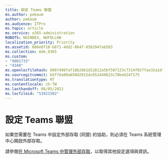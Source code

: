 ```yaml
---
title: 設定 Teams 聯盟
ms.author: pebaum
author: pebaum
ms.audience: ITPro
ms.topic: article
ms.service: o365-administration
ROBOTS: NOINDEX, NOFOLLOW
localization_priority: Priority
ms.assetid: 686e8f18-b871-4dd2-864f-8562947ab583
ms.collection: Adm_O365
ms.custom:
- "9001733"
- "4340"
ms.openlocfilehash: 8907498faf18b2661d12812a5bf587123c7314f02ffae32a1df9d073e6767401
ms.sourcegitcommit: b5f7da89a650d2915dc652449623c78be6247175
ms.translationtype: HT
ms.contentlocale: zh-TW
ms.lasthandoff: 08/05/2021
ms.locfileid: "53921502"
---
```

# <a name="set-up-teams-federation"></a>設定 Teams 聯盟

如果您需要在 Teams 中設定外部存取 (同盟) 的協助，則必須在 Teams 系統管理中心開啟外部存取。

請參閱[在 Microsoft Teams 中管理外部存取](https://docs.microsoft.com/microsoftteams/manage-external-access)，以取得其他設定選項與資訊。
